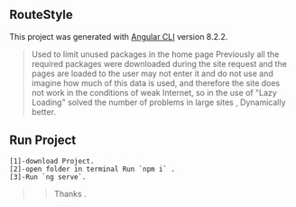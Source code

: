 ## RouteStyle

This project was generated with [Angular CLI](https://github.com/angular/angular-cli) version 8.2.2.

>Used to limit unused packages in the home page Previously all the required packages were downloaded during the site request and the pages are loaded to the user may not enter it and do not use and imagine how much of this data is used, and therefore the site does not work in the conditions of weak Internet, so in the use of "Lazy Loading" solved the number of problems in large sites , Dynamically better.

## Run Project
```
[1]-download Project.
[2]-open folder in terminal Run `npm i` .
[3]-Run `ng serve`.
```
>>Thanks  .

